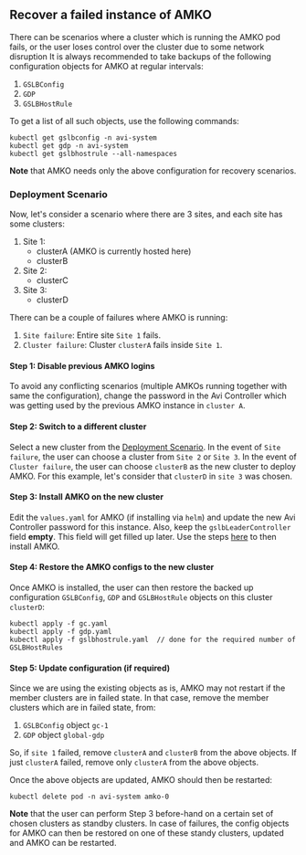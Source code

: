 ## Recover a failed instance of AMKO

There can be scenarios where a cluster which is running the AMKO pod fails, or the user loses control over the cluster due to some network disruption
It is always recommended to take backups of the following configuration objects for AMKO at regular intervals:
1. `GSLBConfig`
2. `GDP`
3. `GSLBHostRule`

To get a list of all such objects, use the following commands:
```
kubectl get gslbconfig -n avi-system
kubectl get gdp -n avi-system
kubectl get gslbhostrule --all-namespaces
```

**Note** that AMKO needs only the above configuration for recovery scenarios.

### Deployment Scenario
Now, let's consider a scenario where there are 3 sites, and each site has some clusters:
1. Site 1:
    - clusterA (AMKO is currently hosted here)
    - clusterB
2. Site 2:
    - clusterC
3. Site 3:
    - clusterD

There can be a couple of failures where AMKO is running:
1. `Site failure`: Entire site `Site 1` fails.
2. `Cluster failure`: Cluster `clusterA` fails inside `Site 1`.

#### Step 1: Disable previous AMKO logins
To avoid any conflicting scenarios (multiple AMKOs running together with same the configuration), change the password in the Avi Controller which was getting used by the previous AMKO instance in `cluster A`.

#### Step 2: Switch to a different cluster
Select a new cluster from the [Deployment Scenario](#Deployment-Scenario). In the event of `Site failure`, the user can choose a cluster from `Site 2` or `Site 3`. In the event of `Cluster failure`, the user can choose `clusterB` as the new cluster to deploy AMKO. For this example, let's consider that `clusterD` in `site 3` was chosen.

#### Step 3: Install AMKO on the new cluster
Edit the `values.yaml` for AMKO (if installing via `helm`) and update the new Avi Controller password for this instance. Also, keep the `gslbLeaderController` field **empty**. This field will get filled up later. Use the steps [here](../README.md#Install-using-helm) to then install AMKO.

#### Step 4: Restore the AMKO configs to the new cluster
Once AMKO is installed, the user can then restore the backed up configuration `GSLBConfig`, `GDP` and `GSLBHostRule` objects on this cluster `clusterD`:
```
kubectl apply -f gc.yaml
kubectl apply -f gdp.yaml
kubectl apply -f gslbhostrule.yaml  // done for the required number of GSLBHostRules
```

#### Step 5: Update configuration (if required)
Since we are using the existing objects as is, AMKO may not restart if the member clusters are in failed state. In that case, remove the member clusters which are in failed state, from:
1. `GSLBConfig` object `gc-1`
2. `GDP` object `global-gdp`

So, if `site 1` failed, remove `clusterA` and `clusterB` from the above objects. If just `clusterA` failed, remove only `clusterA` from the above objects.

Once the above objects are updated, AMKO should then be restarted:
```
kubectl delete pod -n avi-system amko-0
```

**Note** that the user can perform Step 3 before-hand on a certain set of chosen clusters as standby clusters. In case of failures, the config objects for AMKO can then be restored on one of these standy clusters, updated and AMKO can be restarted.